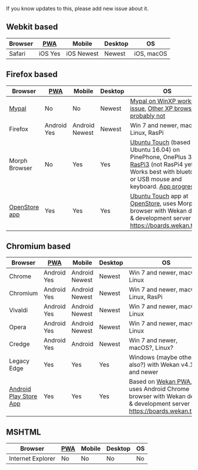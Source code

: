 If you know updates to this, please add new issue about it.

## Webkit based

Browser | [PWA](https://github.com/wekan/wekan/wiki/PWA) | Mobile | Desktop | OS
------- | ----| ------ | ------- | -------
Safari | iOS Yes | iOS Newest | Newest | iOS, macOS

## Firefox based

Browser | [PWA](https://github.com/wekan/wekan/wiki/PWA) | Mobile | Desktop | OS
------- | ----| ------ | ------- | -------
[Mypal](https://feodor2.github.io/Mypal/) | No | No | Newest | [Mypal on WinXP works](https://feodor2.github.io/Mypal/), [issue](https://github.com/wekan/wekan/issues/3132), [Other XP browsers probably not](http://www.xpbrowsers.com/)
Firefox | Android Yes | Android Newest | Newest | Win 7 and newer, macOS, Linux, RasPi
Morph Browser | No | Yes | Yes | [Ubuntu Touch](https://ubports.com) (based on Ubuntu 16.04) on PinePhone, OnePlus 3, [RasPi3](https://ci.ubports.com/job/rootfs/job/rootfs-rpi/) (not RasPi4 yet). Works best with bluetooth or USB mouse and keyboard. [App progress](https://boards.wekan.team/b/D2SzJKZDS4Z48yeQH/wekan-open-source-kanban-board-with-mit-license/s7SkzYviC2e963FkT)
[OpenStore app](https://open-store.io/app/wekan.wekanteam) | Yes | Yes | Yes | [Ubuntu Touch](https://ubports.com) app at [OpenStore](https://open-store.io), uses Morph browser with Wekan demo & development server https://boards.wekan.team

## Chromium based

Browser | [PWA](https://github.com/wekan/wekan/wiki/PWA) | Mobile | Desktop | OS
------- | ----| ------ | ------- | -------
Chrome | Android Yes | Android Newest | Newest | Win 7 and newer, macOS, Linux
Chromium | Android Yes | Android Newest | Newest | Win 7 and newer, macOS, Linux, RasPi
Vivaldi | Android Yes | Android Newest | Newest | Win 7 and newer, macOS, Linux
Opera | Android Yes | Android Newest | Newest | Win 7 and newer, macOS, Linux
Credge | Android Yes | Android | Newest | Win 7 and newer, macOS?, Linux?
Legacy Edge | Yes | Yes | Yes | Windows (maybe others also?) with Wekan v4.19 and newer
[Android Play Store App](https://play.google.com/store/apps/details?id=team.wekan.boards.twa) | Yes | Yes | Yes | Based on [Wekan PWA](https://boards.wekan.team/b/D2SzJKZDS4Z48yeQH/wekan-open-source-kanban-board-with-mit-license/s7SkzYviC2e963FkT), uses Android Chrome browser with Wekan demo & development server https://boards.wekan.team

## MSHTML

Browser | [PWA](https://github.com/wekan/wekan/wiki/PWA) | Mobile | Desktop | OS
------- | ----| ------ | ------- | -------
Internet Explorer | No | No | No | No | No